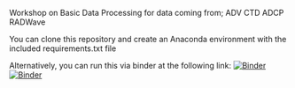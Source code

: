 Workshop on Basic Data Processing for data coming from;
  ADV
  CTD
  ADCP
  RADWave


You can clone this repository and create an Anaconda environment with the included requirements.txt file

Alternatively, you can run this via binder at the following link: 
[![Binder](https://mybinder.org/badge_logo.svg)](https://mybinder.org/v2/gh/rvdeo/one_tree_Tutorial_adv_ctd_adcp_radwave.git/main)
[![Binder](https://mybinder.org/badge_logo.svg)](https://mybinder.org/v2/gh/rvdeo/one_tree_Tutorial_adv_ctd_adcp_radwave.git/main)
